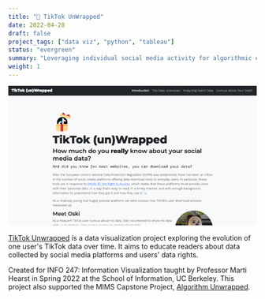 ```yaml
---
title: "🎁 TikTok UnWrapped"
date: 2022-04-28
draft: false
project_tags: ["data viz", "python", "tableau"]
status: "evergreen"
summary: "Leveraging individual social media activity for algorithmic education"
weight: 1
---
```


[![alt text](ttuw_screenshot.png "Website Screenshot")](https://ochan1.github.io/info247-sp22-tiktok-unwrapped/website/)

[TikTok Unwrapped](https://ochan1.github.io/info247-sp22-tiktok-unwrapped/website/) is a data visualization project exploring the evolution of one user's TikTok data over time. It aims to educate readers about data collected by social media platforms and users' data rights.

Created for INFO 247: Information Visualization taught by Professor Marti Hearst in Spring 2022 at the School of Information, UC Berkeley. This project also supported the MIMS Capstone Project, [Algorithm Unwrapped](https://www.ischool.berkeley.edu/projects/2022/algorithm-unwrapped-sense-making-tools-algorithmic-content-harms).
